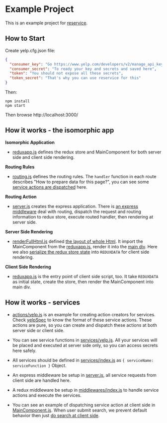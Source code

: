 Example Project
===============

This is an example project for <a href="https://github.com/zordius/reservice">reservice</a>.

How to Start
------------

Create yelp.cfg.json file:
```json
{
  "consumer_key": "Go https://www.yelp.com/developers/v2/manage_api_keys",
  "consumer_secret": "To ready your key and secrets and saved here",
  "token": "You should not expose all these secrets",
  "token_secret": "That's why you can use reservice for this"
}
```

Then:

```
npm install
npm start
```
Then browse http://localhost:3000/

How it works - the isomorphic app
---------------------------------

**Isomorphic Application**
* <a href="src/reduxapp.js#L11-L23">reduxapp.js</a> defines the redux store and MainComponent for both server side and client side rendering.

**Routing Rules**
* <a href="src/routing.js">routing.js</a> defines the routing rules. The `handler` function in each route describes "How to prepare data for this page?", you can see some <a href="src/routing.js#L12">service actions are dispatched</a> here.

**Routing Action**
* <a href="src/server.js">server.js</a> creates the express application. There is <a href="src/server.js#L39-L53">an express middleware</a> deal with routing, dispatch the request and routing information to redux store, execute routed handler, then rendering at server side.

**Server Side Rendering**
* <a href="src/lib/renderFullHtml.js">renderFullHtml.js</a> defined <a href="src/lib/renderFullHtml.js#L9-L18">the layout of whole Html</a>. It import the MainComponent from the <a href="src/reduxapp.js#L21-L23">reduxapp.js</a>, render it into the <a href="src/lib/renderFullHtml.js#L14">main div</a>. Here we also <a href="src/lib/renderFullHtml.js#L15">serialize the redux store state</a> into `REDUXDATA` for client side rendering.

**Client Side Rendering**
* <a href="src/reduxapp.js#L29-L31">reduxapp.js</a> is the entry point of client side script, too. It take `REDUXDATA` as initial state, create the store, then render the MainComponent into main div.

How it works - services
-----------------------

* <a href="src/actions/yelp.js">actions/yelp.js</a> is an example for creating action creators for services. Check <a href="spec/actions/yelpSpec.js">yelpSpec</a> to know the format of these service actions. These actions are pure, so you can create and dispatch these actions at both server side or client side.

* You can see service functions in <a href="src/services/yelp.js">services/yelp.js</a>. All your services will be placed and executed at server side only, so you can access secrets here safely.

* All services should be defined in <a href="src/services/index.js">services/index.js</a> as `{ serviceName: serviceFunction }` Object.

* An express middleware be setup in <a href="src/server.js#L33-L37">server.js</a>, all service requests from client side are handled here.

* A redux middleware be setup in <a href="src/middlewares/index.js#L6">middlewares/index.js</a> to handle service actions and execute the services.

* You can see an example of dispatching service action at client side in <a href="src/containers/MainComponent.js#L35-L37">MainComponent.js</a>. When user submit search, we prevent default behavior then just <a href="src/components/YelpSearch.js#L17-L20">do search at client side</a>.

